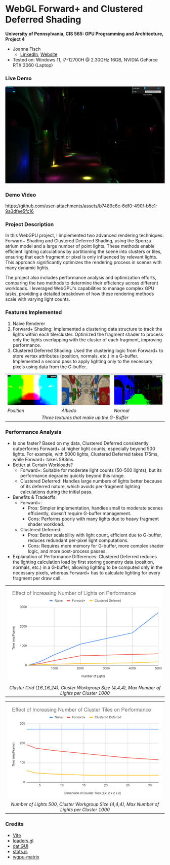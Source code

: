 WebGL Forward+ and Clustered Deferred Shading
======================

**University of Pennsylvania, CIS 565: GPU Programming and Architecture, Project 4**

* Joanna Fisch
  * [LinkedIn](https://www.linkedin.com/in/joanna-fisch-bb2979186/), [Website](https://sites.google.com/view/joannafischsportfolio/home)
* Tested on: Windows 11, i7-12700H @ 2.30GHz 16GB, NVIDIA GeForce RTX 3060 (Laptop)

### Live Demo

[![](img/ScenePic.png)](https://pojojojo21.github.io/Project4-WebGPU-Forward-Plus-and-Clustered-Deferred/)

### Demo Video

https://github.com/user-attachments/assets/b7489c6c-6df0-490f-b5c1-9a3dfee5fc16

### Project Description
In this WebGPU project, I implemented two advanced rendering techniques: Forward+ Shading and Clustered Deferred Shading, using the Sponza atrium model and a large number of point lights. These methods enable efficient lighting calculations by partitioning the scene into clusters or tiles, ensuring that each fragment or pixel is only influenced by relevant lights. This approach significantly optimizes the rendering process in scenes with many dynamic lights.

The project also includes performance analysis and optimization efforts, comparing the two methods to determine their efficiency across different workloads. I leveraged WebGPU's capabilities to manage complex GPU tasks, providing a detailed breakdown of how these rendering methods scale with varying light counts.

### Features Implemented
1. Naive Renderer
2. Forward+ Shading: Implemented a clustering data structure to track the lights within each tile/cluster. Optimized the fragment shader to process only the lights overlapping with the cluster of each fragment, improving performance.
3. Clustered Deferred Shading: Used the clustering logic from Forward+ to store vertex attributes (position, normals, etc.) in a G-buffer. Implemented a second pass to apply lighting only to the necessary pixels using data from the G-buffer.

<table>
  <tr>
    <td><img src="img/position.png" /></td>
    <td><img src="img/albedo.png" /></td>
    <td><img src="img/normal.png" /></td>
  </tr>
 <tr>
    <td><i> Position </i></td>
    <td><i> Albedo </i></td>
    <td><i> Normal </i></td>
  </tr>
  <tr>
    <td colspan="3" align="center"><i> Three textures that make up the G-Buffer</i></td>
  </tr>
</table>

### Performance Analysis

* Is one faster? Based on my data, Clustered Deferred consistently outperforms Forward+ at higher light counts, especially beyond 500 lights. For example, with 5000 lights, Clustered Deferred takes 175ms, while Forward+ takes 593ms.
* Better at Certain Workloads?
  * Forward+: Suitable for moderate light counts (50-500 lights), but its performance degrades quickly beyond this range.
  * Clustered Deferred: Handles large numbers of lights better because of its deferred nature, which avoids per-fragment lighting calculations during the initial pass.
* Benefits & Tradeoffs:
  * Forward+:
    * Pros: Simpler implementation, handles small to moderate scenes efficiently, doesn’t require G-buffer management.
    * Cons: Performs poorly with many lights due to heavy fragment shader workload.
  * Clustered Deferred:
    * Pros: Better scalability with light count, efficient due to G-buffer, reduces redundant per-pixel light computations.
    * Cons: Requires more memory for G-buffer, more complex shader logic, and more post-process passes.
* Explanation of Performance Differences: Clustered Deferred reduces the lighting calculation load by first storing geometry data (position, normals, etc.) in a G-buffer, allowing lighting to be computed only in the necessary pixels, whereas Forward+ has to calculate lighting for every fragment per draw call.

<table>
  <tr>
    <td><img src="img/effectLights.png" /></td>
  </tr>
  <tr>
    <td colspan="3" align="center"><i> Cluster Grid (16,16,24), Cluster Workgroup Size (4,4,4), Max Number of Lights per Cluster 1000</i></td>
  </tr>
</table>

<table>
  <tr>
    <td><img src="img/effectClusterTiles.png" /></td>
  </tr>
  <tr>
    <td colspan="3" align="center"><i> Number of Lights 500, Cluster Workgroup Size (4,4,4), Max Number of Lights per Cluster 1000</i></td>
  </tr>
</table>

### Credits

- [Vite](https://vitejs.dev/)
- [loaders.gl](https://loaders.gl/)
- [dat.GUI](https://github.com/dataarts/dat.gui)
- [stats.js](https://github.com/mrdoob/stats.js)
- [wgpu-matrix](https://github.com/greggman/wgpu-matrix)
